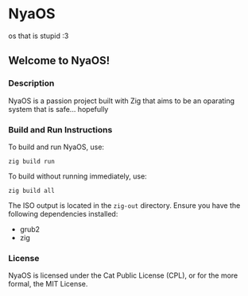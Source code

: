 # NyaOS
os that is stupid :3

## Welcome to NyaOS!

### Description
NyaOS is a passion project built with Zig that aims to be an oparating system that is safe... hopefully

### Build and Run Instructions
To build and run NyaOS, use:
```
zig build run
```
To build without running immediately, use:
```
zig build all
```

The ISO output is located in the `zig-out` directory. Ensure you have the following dependencies installed:
- grub2
- zig

### License
NyaOS is licensed under the Cat Public License (CPL), or for the more formal, the MIT License.
